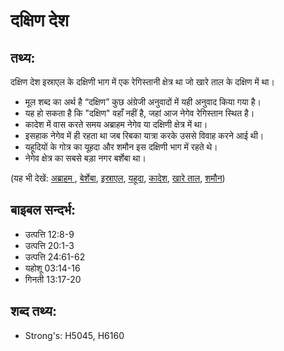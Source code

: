 # दक्षिण देश #

## तथ्य: ##

दक्षिण देश इस्राएल के दक्षिणी भाग में एक रेगिस्तानी क्षेत्र था जो खारे ताल के दक्षिण में था।

* मूल शब्द का अर्थ है “दक्षिण” कुछ अंग्रेजी अनुवादों में यही अनुवाद किया गया है।
* यह हो सकता है कि "दक्षिण" वहाँ नहीं है, जहां आज नेगेव रेगिस्तान स्थित है।
* कादेश में वास करते समय अब्राहम नेगेव या दक्षिणी क्षेत्र में था।
* इसहाक नेगेव में ही रहता था जब रिबका यात्रा करके उससे विवाह करने आई थी।
* यहूदियों के गोत्र का यूहदा और शमौन इस दक्षिणी भाग में रहते थे।
* नेगेव क्षेत्र का सबसे बड़ा नगर बर्शेबा था।

(यह भी देखें: [अब्राहम ](../abraham.md), [बेर्शेबा](../beersheba.md), [इस्राएल](../israel.md), [यहूदा](../judah.md), [कादेश](../kadesh.md), [खारे ताल](../saltsea.md), [शमौन](../simeon.md))

## बाइबल सन्दर्भ: ##

* उत्पत्ति 12:8-9
* उत्पत्ति 20:1-3
* उत्पत्ति 24:61-62
* यहोशू 03:14-16
* गिनती 13:17-20

## शब्द तथ्य: ##

* Strong's: H5045, H6160
